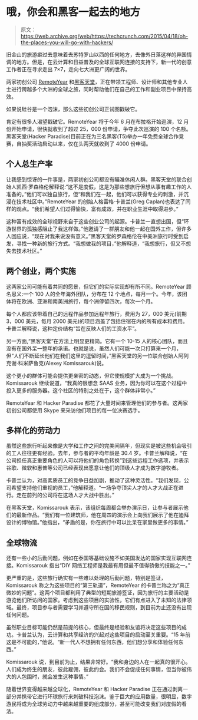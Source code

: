 # 哦，你会和黑客一起去的地方 

> 原文：<https://web.archive.org/web/https://techcrunch.com/2015/04/18/oh-the-places-you-will-go-with-hackers/>

旧金山的旅游癖过去意味着去苏特罗山以西的任何地方，去像外日落这样的异国情调的地方。但是，在云计算和日益普及的全球互联网连接的支持下，新一代的创意工作者正在寻求走出 7×7，走向七大洲更广阔的世界。

两家初创公司 [RemoteYear](https://web.archive.org/web/20221208174926/http://www.remoteyear.com/) 和[黑客天堂](https://web.archive.org/web/20221208174926/http://www.hackerparadise.org/)，正在带领工程师、设计师和其他专业人士进行跨越多个大洲的全球之旅，同时帮助他们在自己的工作和副业项目中保持高效。

如果说硅谷是一个泡沫，那么这些初创公司正试图戳破它。

肯定有很多人渴望戳破它。RemoteYear 将于今年 6 月在布拉格开始巡演，12 月份开始申请，很快就收到了超过 25，000 份申请，争夺此次巡演的 100 个名额。黑客天堂(Hacker Paradise)目前正在为三名黑客(T5)举办一年免费全球合作竞赛，自抽奖活动启动以来，仅在头两天就收到了 4000 份申请。

## 个人总生产率

让我感到惊讶的一件事是，两家初创公司都没有瞄准休闲人群。黑客天堂的联合创始人凯西·罗森格伦解释说:“这不是度假，这是为那些想旅行但想从事有趣工作的人准备的。”他们可以独自旅行，但“和我们在一起，他们可以获得专业的刺激，并沉浸在技术社区中。”RemoteYear 的创始人格雷格·卡普兰(Greg Caplan)也表达了同样的观点。“我们希望人们过得愉快，富有成效，并在职业生涯中取得进步。”

这种富有成效的全球视野来自于这些创业公司的起源。卡普兰一直想出国，但“环游世界的孤独感阻止了我这样做。”他邀请了一群朋友和他一起在国外工作，但许多人回应说，“现在对我来说没有意义。”黑客天堂的罗森格伦在中美洲旅行时受到启发，寻找一种新的旅行方式。“我想做我的项目，”他解释道，“我想旅行，但又不想失去技术社区。”

## 两个创业，两个实施

这两家公司可能有着共同的愿景，但它们的实际实现却有所不同。RemoteYear 顾名思义:一个 100 人的全年海外团队，分布在 12 个地点，每月一个。今年，该团体将在欧洲、亚洲和南美洲旅行，每个洲停留四次，每次一个月。

每个人都应该带着自己的远程作品参加远程年旅行，费用为 27，000 美元(前期 3，000 美元，每月 2000 美元)的项目涵盖了包括住宿在内的所有成本和费用。卡普兰解释说，这种定价结构“旨在反映人们的工资水平”。

另一方面,“黑客天堂”在方法上明显更精简。它有一个 10-15 人的核心团队，而且没有在国外呆一整年的承诺。也就是说，虽然人们可能一次只打算来一个月，但“人们不断延长他们在我们这里的逗留时间，”黑客天堂的另一位联合创始人阿列克谢·科米萨鲁克(Alexey Komissarouk)说。

这个更小的群体可能会提供更亲密的动态，但它使规模扩大成为一个挑战。Komissarouk 继续说道，“我真的很想念 SAAS 业务，因为你可以在这个过程中投入更多的服务器。这个社区的特别之处在于，这个群体非常小。”

RemoteYear 和 Hacker Paradise 都花了大量时间来管理他们的参与者。这两家初创公司都使用 Skype 来采访他们项目的每一位决赛选手。

## 多样化的劳动力

虽然这些旅行听起来像是大学和工作之间的完美间隔年，但现实是被这些机会吸引的工人往往更有经验。去年，参与者的平均年龄是 30.4 岁。卡普兰解释说，“在公司担任真正重要角色的人可以将他们的角色转换”到这些远程工作选项，并表示谷歌、微软和惠普等公司已经表现出愿意让他们的顶级人才成为数字游牧者。

卡普兰认为，对高素质员工的竞争日益加剧，推动了这种灵活性。“我们发现，公司希望支持他们重视的员工，”他解释道。“一场争夺顶尖人才的人才大战正在进行。走在前列的公司将在这场人才大战中胜出。”

在黑客天堂，Komissarouk 表示，该组织每周都会举办演示日，让参与者展示他们的最新作品。“我们有一位建筑师，他在周四的演示会上向我们展示了他在迪拜设计的博物馆。”他指出，“矛盾的是，你在旅行中可以比呆在家里做更多的事情。”

## 全球物流

还有一些小的后勤问题，例如在泰国等基础设施不如美国发达的国家实现互联网连接。Komissarouk 指出“DIY 网络工程师是我最有用但最不值得骄傲的技能之一。”

更严重的是，这些旅行确实有一些难以处理的后勤问题，特别是签证，Komissarouk 称之为这些项目的“第三轨道”，RemoteYear 的卡普兰称之为“真正微妙的问题”。这两个项目都利用了典型的短期旅游签证，因为旅行的主要活动是游览他们所访问的国家。考虑到这些项目的实验性，它们有点进入了未知的法律领域。最终，项目参与者需要学习并遵守所在国的移民规则，到目前为止还没有出现任何问题。

虽然职业目标可能仍然是前提的核心，但最终是经验和友谊将决定这些项目的成功。卡普兰认为，云计算和共享经济的兴起对这些项目的启动至关重要。“15 年前这是不可能的，”他说。“新一代人不想拥有任何东西，他们想分享和体验任何东西。”

Komissarouk 说，到目前为止，结果非常好。“我和身边的人在一起真的很开心。人们成为终生的朋友，彼此雇佣，彼此约会。我们不会促成任何事情，但当你被伟大的人包围时，就会发生这种事情。”

随着世界变得越来越全球化，RemoteYear 和 Hacker Paradise 正在通过剥离一部分并携带它进行环球旅行来刺破科技泡沫。鉴于巨大的应用数量，很明显，数字游民将成为全球劳动力中越来越重要的组成部分，甚至可能改变我们对度假的看法。